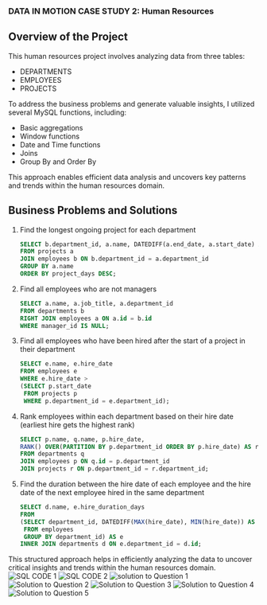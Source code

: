 ### DATA IN MOTION CASE STUDY 2: Human Resources

## Overview of the Project

This human resources project involves analyzing data from three tables:

- DEPARTMENTS
- EMPLOYEES
- PROJECTS

To address the business problems and generate valuable insights, I utilized several MySQL functions, including:

- Basic aggregations
- Window functions
- Date and Time functions
- Joins
- Group By and Order By

This approach enables efficient data analysis and uncovers key patterns and trends within the human resources domain.

## Business Problems and Solutions

1. Find the longest ongoing project for each department
   ```sql
   SELECT b.department_id, a.name, DATEDIFF(a.end_date, a.start_date) AS project_days
   FROM projects a
   JOIN employees b ON b.department_id = a.department_id
   GROUP BY a.name
   ORDER BY project_days DESC;
   ```

2. Find all employees who are not managers
   ```sql
   SELECT a.name, a.job_title, a.department_id 
   FROM departments b
   RIGHT JOIN employees a ON a.id = b.id
   WHERE manager_id IS NULL;
   ```

3. Find all employees who have been hired after the start of a project in their department
   ```sql
   SELECT e.name, e.hire_date 
   FROM employees e
   WHERE e.hire_date > 
   (SELECT p.start_date 
    FROM projects p 
    WHERE p.department_id = e.department_id);
   ```

4. Rank employees within each department based on their hire date (earliest hire gets the highest rank)
   ```sql
   SELECT p.name, q.name, p.hire_date,
   RANK() OVER(PARTITION BY p.department_id ORDER BY p.hire_date) AS ranking_per_department
   FROM departments q
   JOIN employees p ON q.id = p.department_id
   JOIN projects r ON p.department_id = r.department_id;
   ```

5. Find the duration between the hire date of each employee and the hire date of the next employee hired in the same department
   ```sql
   SELECT d.name, e.hire_duration_days
   FROM 
   (SELECT department_id, DATEDIFF(MAX(hire_date), MIN(hire_date)) AS hire_duration_days 
    FROM employees
    GROUP BY department_id) AS e
   INNER JOIN departments d ON e.department_id = d.id;
   ```

This structured approach helps in efficiently analyzing the data to uncover critical insights and trends within the human resources domain.
![SQL CODE 1](https://github.com/JohnOyedijo/-Human-Resources-SQL-Analysis-/assets/170008850/3060b8ec-00a1-462d-9ae6-843d4ed6f278)
![SQL CODE 2](https://github.com/JohnOyedijo/-Human-Resources-SQL-Analysis-/assets/170008850/4190c882-c224-4e6d-ba01-8995a0f37476)
![solution to Question 1](https://github.com/JohnOyedijo/-Human-Resources-SQL-Analysis-/assets/170008850/6b85edcf-d62e-4f67-9ad9-ef9c46a5c0a2)
![Solution to Question 2](https://github.com/JohnOyedijo/-Human-Resources-SQL-Analysis-/assets/170008850/29678f7a-f595-4a0e-9ffe-dd4600f1f0d7)
![Solution to Question 3](https://github.com/JohnOyedijo/-Human-Resources-SQL-Analysis-/assets/170008850/daed56de-e95a-43ea-97d8-50744ed4de21)
![Solution to Question 4](https://github.com/JohnOyedijo/-Human-Resources-SQL-Analysis-/assets/170008850/a85fb4bf-472a-4da8-804f-fd6b43730a61)
![Solution to Question 5](https://github.com/JohnOyedijo/-Human-Resources-SQL-Analysis-/assets/170008850/b98424fe-ec04-481e-86c0-1e4f4b5fd49f)
